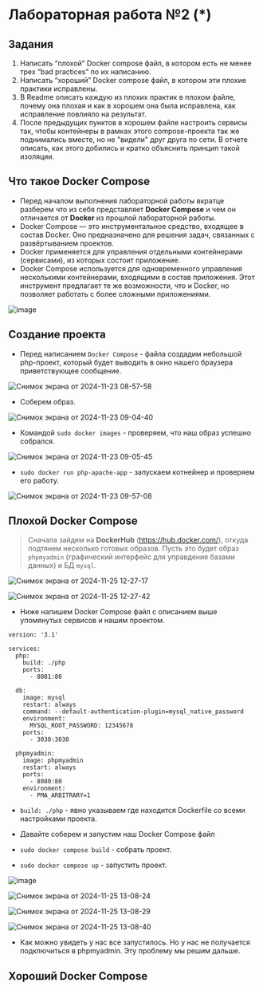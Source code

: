 # Лабораторная работа №2 (*)

## Задания

1. Написать “плохой” Docker compose файл, в котором есть не менее трех “bad practices” по их написанию.
2. Написать “хороший” Docker compose файл, в котором эти плохие практики исправлены.
3. В Readme описать каждую из плохих практик в плохом файле, почему она плохая и как в хорошем она была исправлена, как исправление повлияло на результат.
4. После предыдущих пунктов в хорошем файле настроить сервисы так, чтобы контейнеры в рамках этого compose-проекта так же поднимались вместе, но не "видели" друг друга по сети. В отчете описать, как этого добились и кратко объяснить принцип такой изоляции.

## Что такое Docker Compose

* Перед началом выполнения лабораторной работы вкратце разберем что из себя представляет **Docker Compose** и чем он отличается от **Docker** из прошлой лабораторной работы.
* Docker Compose — это инструментальное средство, входящее в состав Docker. Оно предназначено для решения задач, связанных с развёртыванием проектов.
* Docker применяется для управления отдельными контейнерами (сервисами), из которых состоит приложение.
* Docker Compose используется для одновременного управления несколькими контейнерами, входящими в состав приложения. Этот инструмент предлагает те же возможности, что и Docker, но позволяет работать с более сложными приложениями.

![image](https://github.com/user-attachments/assets/2149951f-2038-4fd2-afd9-44563212a330)

## Создание проекта

* Перед написанием `Docker Compose` - файла создадим небольшой php-проект, который будет выводить в окно нашего браузера приветствующее сообщение.

 ![Снимок экрана от 2024-11-23 08-57-58](https://github.com/user-attachments/assets/dd729744-c113-4f54-b260-e65c72e994af)

* Соберем образ.

![Снимок экрана от 2024-11-23 09-04-40](https://github.com/user-attachments/assets/7683f2b8-7ad0-4555-84e8-e8d03208d037)

* Командой `sudo docker images` - проверяем, что наш образ успешно собрался.

![Снимок экрана от 2024-11-23 09-05-45](https://github.com/user-attachments/assets/8e9554e3-9dcd-4b7b-a2dd-8340153169fc)

* `sudo docker run php-apache-app` - запускаем котнейнер и проверяем его работу.

![Снимок экрана от 2024-11-23 09-57-08](https://github.com/user-attachments/assets/7dc839bd-ee80-475d-93ac-35b0b5d0f4a6)

## Плохой Docker Compose

>  Сначала зайдем на **DockerHub** (https://hub.docker.com/), откуда подтянем несколько готовых образов. Пусть это будет образ `phpmyadmin` (графический интерфейс для управдения базами данных) и БД `mysql`.

![Снимок экрана от 2024-11-25 12-27-17](https://github.com/user-attachments/assets/a7349cf8-be15-40ec-96ad-326f5c1cc248)

![Снимок экрана от 2024-11-25 12-27-42](https://github.com/user-attachments/assets/3627cb78-6186-49bd-810f-755bf6602467)

* Ниже напишем Docker Compose файл с описанием выше упомянутых сервисов и нашим проектом.

```
version: '3.1'

services:
  php: 
    build: ./php
    ports:
      - 8081:80

  db:
    image: mysql
    restart: always
    command: --default-authentication-plugin=mysql_native_password
    environment:
      MYSQL_ROOT_PASSWORD: 12345678
    ports:
      - 3030:3030

  phpmyadmin:
    image: phpmyadmin
    restart: always
    ports:
      - 8080:80
    environment:
      - PMA_ARBITRARY=1
```

* `build: ./php` - явно указываем где находится Dockerfile со всеми настройками проекта.

* Давайте соберем и запустим наш Docker Compose файл
* `sudo docker compose build` - собрать проект.
* `sudo docker compose up` - запустить проект.

![image](https://github.com/user-attachments/assets/45980189-5e44-495c-adc4-8eb1862b97fd)

![Снимок экрана от 2024-11-25 13-08-24](https://github.com/user-attachments/assets/b6965f7e-fbb3-4c7a-9b64-cc662439e8b5)

![Снимок экрана от 2024-11-25 13-08-29](https://github.com/user-attachments/assets/d7806dc7-59d1-4bc4-80b4-45564125de20)

![Снимок экрана от 2024-11-25 13-08-40](https://github.com/user-attachments/assets/7cb3e5ff-2e31-4746-b7c4-4f8a2c4ccc45)

* Как можно увидеть у нас все запустилось. Но у нас не получается подключиться в phpmyadmin. Эту проблему мы решим дальше.

## Хороший Docker Compose
